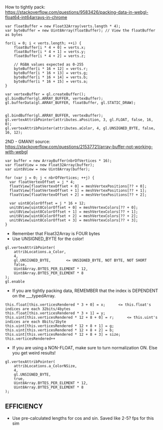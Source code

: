 How to tightly pack:
https://stackoverflow.com/questions/9583426/packing-data-in-webgl-float64-int64arrays-in-chrome

```
var floatBuffer = new Float32Array(verts.length * 4);
var byteBuffer = new Uint8Array(floatBuffer); // View the floatBuffer as bytes

for(i = 0; i < verts.length; ++i) {
    floatBuffer[i * 4 + 0] = verts.x;
    floatBuffer[i * 4 + 1] = verts.y;
    floatBuffer[i * 4 + 2] = verts.z;

    // RGBA values expected as 0-255
    byteBuffer[i * 16 + 12] = verts.r;
    byteBuffer[i * 16 + 13] = verts.g;
    byteBuffer[i * 16 + 14] = verts.b;
    byteBuffer[i * 16 + 15] = verts.a;
}

var vertexBuffer = gl.createBuffer();
gl.bindBuffer(gl.ARRAY_BUFFER, vertexBuffer);
gl.bufferData(gl.ARRAY_BUFFER, floatBuffer, gl.STATIC_DRAW);


gl.bindBuffer(gl.ARRAY_BUFFER, vertexBuffer);
gl.vertexAttribPointer(attributes.aPosition, 3, gl.FLOAT, false, 16, 0);
gl.vertexAttribPointer(attributes.aColor, 4, gl.UNSIGNED_BYTE, false, 16, 12);
```

2ND - GMAN!!
source: https://stackoverflow.com/questions/21537721/array-buffer-not-working-with-webgl

```
var buffer = new ArrayBuffer(nbrOfVertices * 16);
var floatView = new Float32Array(buffer);
var uint8View = new Uint8Array(buffer);

for (var j = 0; j < nbrOfVertices; ++j) {
  var floatVertexOffset = j * 4;
  floatView[floatVertexOffset + 0] = meshVertexPositions[?? + 0];
  floatView[floatVertexOffset + 1] = meshVertexPositions[?? + 1];
  floatView[floatVertexOffset + 2] = meshVertexPositions[?? + 2];

  var uint8ColorOffset = j * 16 + 12;
  unit8View[uint8ColorOffset + 0] = meshVertexColors[?? + 0];
  unit8View[uint8ColorOffset + 1] = meshVertexColors[?? + 1];
  unit8View[uint8ColorOffset + 2] = meshVertexColors[?? + 2];
  unit8View[uint8ColorOffset + 3] = meshVertexColors[?? + 3];
}
```

-   Remember that Float32Array is FOUR bytes
-   Use UNSIGNED_BYTE for the color!

```
gl.vertexAttribPointer(
	attribLocations.a_Color,
	4,
	gl.UNSIGNED_BYTE,		<= UNSIGNED_BYTE, NOT BYTE, NOT SHORT
	false,
	Uint8Array.BYTES_PER_ELEMENT * 12,
	Uint8Array.BYTES_PER_ELEMENT * 8
);
gl.enable
```

-   If you are tightly packing data, REMEMBER that the index is DEPENDENT on the \_\_\_typedArray.

```
this.float[this.verticesRendered * 3 + 0] = x;		<= this.float's indices are each 32bits/4bytes
this.float[this.verticesRendered * 3 + 1] = y;
this.uint[this.verticesRendered * 12 + 8 + 0] = r;		<= this.uint's indices are each 8bits/1byte
this.uint[this.verticesRendered * 12 + 8 + 1] = g;
this.uint[this.verticesRendered * 12 + 8 + 2] = b;
this.uint[this.verticesRendered * 12 + 8 + 3] = size;
this.verticesRendered++
```

-   If you are using a NON-FLOAT, make sure to turn normalization ON. Else you get weird results!

```
gl.vertexAttribPointer(
	attribLocations.a_ColorNSize,
	4,
	gl.UNSIGNED_BYTE,
	true,
	Uint8Array.BYTES_PER_ELEMENT * 12,
	Uint8Array.BYTES_PER_ELEMENT * 8
);
```

## EFFICIENCY

-   Use pre-calculated lengths for cos and sin. Saved like 2-5? fps for this sim
